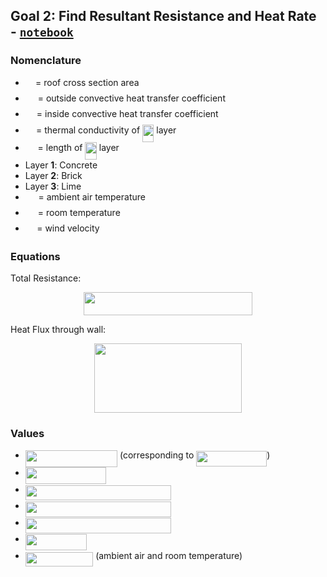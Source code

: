 ## Goal 2: Find Resultant Resistance and Heat Rate - [`notebook`](heat_flux_no_water.ipynb)

### Nomenclature

* <img src="../../docs/svgs_darkmode/53d147e7f3fe6e47ee05b88b166bd3f6.svg?invert_in_darkmode" align=middle width=12.32879834999999pt height=22.465723500000017pt/> = roof cross section area
* <img src="../../docs/svgs_darkmode/1e49336de353e59673dcaa45492e8ad2.svg?invert_in_darkmode" align=middle width=15.95971739999999pt height=22.831056599999986pt/> = outside convective heat transfer coefficient
* <img src="../../docs/svgs_darkmode/ddd3bc35b936d6a00e6a81cab0061f32.svg?invert_in_darkmode" align=middle width=14.12201339999999pt height=22.831056599999986pt/> = inside convective heat transfer coefficient
* <img src="../../docs/svgs_darkmode/ec71f47b6aee7b3cd545386b93601915.svg?invert_in_darkmode" align=middle width=13.20877634999999pt height=22.831056599999986pt/> = thermal conductivity of <img src="../../docs/svgs_darkmode/3def24cf259215eefdd43e76525fb473.svg?invert_in_darkmode" align=middle width=18.32504519999999pt height=27.91243950000002pt/> layer
* <img src="../../docs/svgs_darkmode/6af2b4e795d7f62666e31c283eb02410.svg?invert_in_darkmode" align=middle width=15.838142099999992pt height=22.465723500000017pt/> = length of <img src="../../docs/svgs_darkmode/3def24cf259215eefdd43e76525fb473.svg?invert_in_darkmode" align=middle width=18.32504519999999pt height=27.91243950000002pt/> layer
* Layer **1**: Concrete
* Layer **2**: Brick
* Layer **3**: Lime
* <img src="../../docs/svgs_darkmode/5bdf86f684b5b70a46fb2268c2b195b3.svg?invert_in_darkmode" align=middle width=16.736568749999993pt height=22.465723500000017pt/> = ambient air temperature
* <img src="../../docs/svgs_darkmode/78543ca0738739880432659c1a7f290d.svg?invert_in_darkmode" align=middle width=16.06363439999999pt height=22.465723500000017pt/> = room temperature
* <img src="../../docs/svgs_darkmode/87cd0788f6b51bfd6ae5cb4ac878f2ec.svg?invert_in_darkmode" align=middle width=14.45666969999999pt height=14.15524440000002pt/> = wind velocity

### Equations

Total Resistance:
<p align="center"><img src="../../docs/svgs_darkmode/68efb44adad1d129e687e2592ee62978.svg?invert_in_darkmode" align=middle width=269.17671165pt height=36.09514755pt/></p>

Heat Flux through wall:
<p align="center"><img src="../../docs/svgs_darkmode/ffb5c28fe2adcc2f9069a656dd469551.svg?invert_in_darkmode" align=middle width=236.66247pt height=111.43218735pt/></p>

### Values

* <img src="../../docs/svgs_darkmode/93feadeda43a0e06250bbb86ab272f4a.svg?invert_in_darkmode" align=middle width=147.29007645pt height=26.76175259999998pt/> (corresponding to <img src="../../docs/svgs_darkmode/0758cbd752b8fa10c19225f72846a4ec.svg?invert_in_darkmode" align=middle width=113.09827814999998pt height=24.65753399999998pt/>)
* <img src="../../docs/svgs_darkmode/a530b5d82c81e8a3bd60d72d94905e94.svg?invert_in_darkmode" align=middle width=129.01395705pt height=26.76175259999998pt/>
* <img src="../../docs/svgs_darkmode/0482d6b6d0a48e63b9aaf7a5fc64f5b4.svg?invert_in_darkmode" align=middle width=233.1568536pt height=24.65753399999998pt/>
* <img src="../../docs/svgs_darkmode/966486cc53914d46fddb59504c6dd5ea.svg?invert_in_darkmode" align=middle width=233.1568536pt height=24.65753399999998pt/>
* <img src="../../docs/svgs_darkmode/4a51d001bd5c54e619ef0db0690ba290.svg?invert_in_darkmode" align=middle width=233.1568536pt height=24.65753399999998pt/>
* <img src="../../docs/svgs_darkmode/59fc9bb2acaf39952cf7314596396d3b.svg?invert_in_darkmode" align=middle width=98.15458124999998pt height=26.76175259999998pt/>
* <img src="../../docs/svgs_darkmode/a605f9244ff9bb731b411c434929d7ac.svg?invert_in_darkmode" align=middle width=108.41644769999998pt height=22.831056599999986pt/> (ambient air and room temperature)
